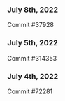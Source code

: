 ### July 8th, 2022

Commit #37928

### July 5th, 2022

Commit #314353


### July 4th, 2022

Commit #72281
